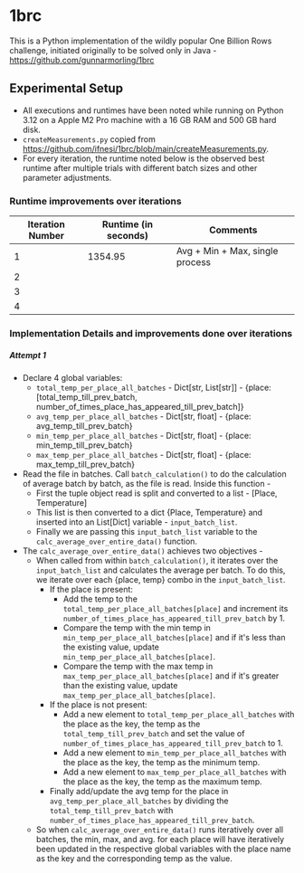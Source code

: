 # 1brc
This is a Python implementation of the wildly popular One Billion Rows challenge, initiated originally to be solved only in Java - https://github.com/gunnarmorling/1brc

## Experimental Setup

* All executions and runtimes have been noted while running on Python 3.12 on a Apple M2 Pro machine with a 16 GB RAM and 500 GB hard disk.
* `createMeasurements.py` copied from https://github.com/ifnesi/1brc/blob/main/createMeasurements.py.
* For every iteration, the runtime noted below is the observed best runtime after multiple trials with different batch sizes and other parameter adjustments.  

### Runtime improvements over iterations

| Iteration Number | Runtime (in seconds) |                    Comments                      |
| ---------------- | -------------------- | ------------------------------------------------ |
| 1                | 1354.95              |  Avg + Min + Max, single process                 |
| 2                |                      |                                                  |
| 3                |                      |                                                  |
| 4                |                      |                                                  |

### Implementation Details and improvements done over iterations

##### Attempt 1
* Declare 4 global variables:
  * `total_temp_per_place_all_batches` - Dict[str, List[str]] - {place: [total_temp_till_prev_batch, number_of_times_place_has_appeared_till_prev_batch]}
  * `avg_temp_per_place_all_batches` - Dict[str, float] - {place: avg_temp_till_prev_batch}
  * `min_temp_per_place_all_batches` - Dict[str, float] - {place: min_temp_till_prev_batch}
  * `max_temp_per_place_all_batches` - Dict[str, float] - {place: max_temp_till_prev_batch}
* Read the file in batches. Call `batch_calculation()` to do the calculation of average batch by batch, as the file is read. Inside this function - 
  * First the tuple object read is split and converted to a list - [Place, Temperature]
  * This list is then converted to a dict {Place, Temperature} and inserted into an List[Dict] variable - `input_batch_list`.
  * Finally we are passing this `input_batch_list` variable to the `calc_average_over_entire_data()` function.
* The `calc_average_over_entire_data()` achieves two objectives - 
  * When called from within `batch_calculation()`, it iterates over the `input_batch_list` and calculates the average per batch. To do this, we iterate over each {place, temp} combo in the `input_batch_list`. 
    * If the place is present: 
      * Add the temp to the `total_temp_per_place_all_batches[place]` and increment its `number_of_times_place_has_appeared_till_prev_batch` by 1. 
      * Compare the temp with the min temp in `min_temp_per_place_all_batches[place]` and if it's less than the existing value, update `min_temp_per_place_all_batches[place]`.
      * Compare the temp with the max temp in `max_temp_per_place_all_batches[place]` and if it's greater than the existing value, update `max_temp_per_place_all_batches[place]`.
    * If the place is not present:
      * Add a new element to `total_temp_per_place_all_batches` with the place as the key, the temp as the `total_temp_till_prev_batch` and set the value of `number_of_times_place_has_appeared_till_prev_batch` to 1. 
      * Add a new element to `min_temp_per_place_all_batches` with the place as the key, the temp as the minimum temp.
      * Add a new element to `max_temp_per_place_all_batches` with the place as the key, the temp as the maximum temp.
    * Finally add/update the avg temp for the place in `avg_temp_per_place_all_batches` by dividing the `total_temp_till_prev_batch` with `number_of_times_place_has_appeared_till_prev_batch`. 
  * So when `calc_average_over_entire_data()` runs iteratively over all batches, the min, max, and avg. for each place will have iteratively been updated in the respective global variables with the place name as the key and the corresponding temp as the value. 



